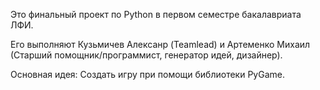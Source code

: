 Это финальный проект по Python в первом семестре бакалавриата ЛФИ.

Его выполняют Кузьмичев Алексанр (Teamlead) и Артеменко Михаил (Старший помощник/программист, генератор идей, дизайнер).

Основная идея: 
Создaть игру при помощи библиотеки PyGame.

